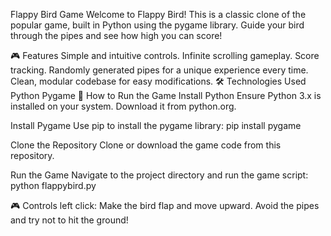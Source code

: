 Flappy Bird Game
Welcome to Flappy Bird! This is a classic clone of the popular game, built in Python using the pygame library. Guide your bird through the pipes and see how high you can score!

🎮 Features
Simple and intuitive controls.
Infinite scrolling gameplay.
Score tracking.
Randomly generated pipes for a unique experience every time.
Clean, modular codebase for easy modifications.
🛠️ Technologies Used
Python
Pygame
🚀 How to Run the Game
Install Python
Ensure Python 3.x is installed on your system. Download it from python.org.

Install Pygame
Use pip to install the pygame library:
pip install pygame

Clone the Repository
Clone or download the game code from this repository.

Run the Game
Navigate to the project directory and run the game script:
python flappybird.py

🎮 Controls
left click: Make the bird flap and move upward.
Avoid the pipes and try not to hit the ground!